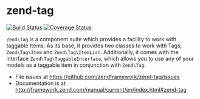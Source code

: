 # zend-tag

[![Build Status](https://secure.travis-ci.org/zendframework/zend-tag.svg?branch=master)](https://secure.travis-ci.org/zendframework/zend-tag)
[![Coverage Status](https://coveralls.io/repos/zendframework/zend-tag/badge.svg?branch=master)](https://coveralls.io/r/zendframework/zend-tag)

`Zend\Tag` is a component suite which provides a facility to work with taggable
Items. As its base, it provides two classes to work with Tags, `Zend\Tag\Item`
and `Zend\Tag\ItemList`. Additionally, it comes with the interface
`Zend\Tag\TaggableInterface`, which allows you to use any of your models as a
taggable item in conjunction with `Zend\Tag`.


- File issues at https://github.com/zendframework/zend-tag/issues
- Documentation is at http://framework.zend.com/manual/current/en/index.html#zend-tag
